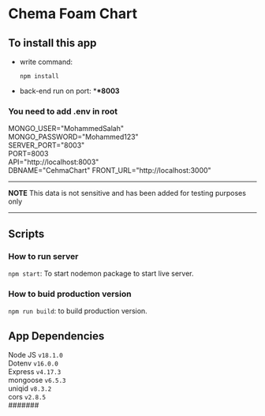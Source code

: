 # Chema Foam Chart

## To install this app

- write command:

      npm install

- back-end run on port: \***\*8003**

### You need to add .env in root

MONGO_USER="MohammedSalah"  
MONGO_PASSWORD="Mohammed123"  
SERVER_PORT="8003"  
PORT=8003  
API="http://localhost:8003"  
DBNAME="CehmaChart"
FRONT_URL="http://localhost:3000"

---

**NOTE**
This data is not sensitive and has been added for testing purposes only

---

## Scripts

### How to run server

`npm start`: To start nodemon package to start live server.

### How to buid production version

`npm run build`: to build production version.

## App Dependencies

Node JS `v18.1.0`  
Dotenv `v16.0.0`  
Express `v4.17.3`  
mongoose `v6.5.3`  
uniqid `v8.3.2`  
cors `v2.8.5`  
#######
